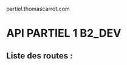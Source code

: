 partiel.thomascarrot.com


<h1>API PARTIEL 1 B2_DEV</h1>

<div>
  <h2>Liste des routes :</h2>
  
</div>
